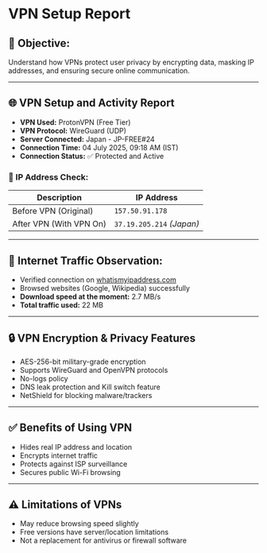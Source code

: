 # VPN Setup Report

## 🔐 Objective:
Understand how VPNs protect user privacy by encrypting data, masking IP addresses, and ensuring secure online communication.

---

## 🌐 VPN Setup and Activity Report

- **VPN Used:** ProtonVPN (Free Tier)
- **VPN Protocol:** WireGuard (UDP)
- **Server Connected:** Japan - JP-FREE#24  
- **Connection Time:** 04 July 2025, 09:18 AM (IST)  
- **Connection Status:** ✅ Protected and Active

### 🔁 IP Address Check:

| Description             | IP Address        |
|-------------------------|-------------------|
| Before VPN (Original)   | `157.50.91.178`   |
| After VPN (With VPN On) | `37.19.205.214` *(Japan)* |


---

## 📡 Internet Traffic Observation:

- Verified connection on [whatismyipaddress.com](https://whatismyipaddress.com)
- Browsed websites (Google, Wikipedia) successfully
- **Download speed at the moment:** 2.7 MB/s
- **Total traffic used:** 22 MB

---

## 🔒 VPN Encryption & Privacy Features

- AES-256-bit military-grade encryption
- Supports WireGuard and OpenVPN protocols
- No-logs policy
- DNS leak protection and Kill switch feature
- NetShield for blocking malware/trackers

---

## ✅ Benefits of Using VPN

- Hides real IP address and location
- Encrypts internet traffic
- Protects against ISP surveillance
- Secures public Wi-Fi browsing

---

## ⚠️ Limitations of VPNs

- May reduce browsing speed slightly
- Free versions have server/location limitations
- Not a replacement for antivirus or firewall software

